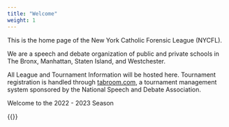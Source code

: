 ```yaml
---
title: "Welcome"
weight: 1
---
```


This is the home page of the New York Catholic Forensic League (NYCFL).

We are a speech and debate organization of public and private schools in The Bronx, Manhattan, Staten Island, and Westchester.

All League and Tournament Information will be hosted here.  Tournament registration is handled through [tabroom.com](https://www.tabroom.com), a
tournament management system sponsored by the National Speech and Debate Association.

Welcome to the 2022 - 2023 Season

{{<logo>}}